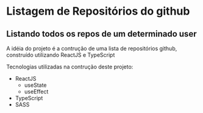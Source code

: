 # Listagem de Repositórios do github
## Listando todos os repos de um determinado user

A idéia do projeto é a contrução de uma lista de repositórios github, construído utilizando ReactJS e TypeScript

Tecnologias utilizadas na contrução deste projeto:
- ReactJS
  - useState
  - useEffect
- TypeScript
- SASS